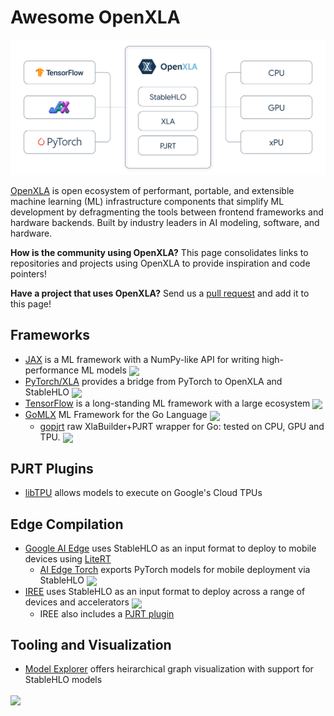 # Awesome OpenXLA

<picture>
  <source
    media="(prefers-color-scheme: dark)"
    srcset="https://raw.githubusercontent.com/openxla/xla/refs/heads/main/docs/images/openxla_dark.svg"
    class="devsite-dark-theme">
  <img
    alt="OpenXLA Ecosystem"
    src="https://raw.githubusercontent.com/openxla/xla/refs/heads/main/docs/images/openxla.svg">
</picture>

[OpenXLA](https://openxla.org) is open ecosystem of performant, portable, and
extensible machine learning (ML) infrastructure components that simplify ML
development by defragmenting the tools between frontend frameworks and hardware
backends. Built by industry leaders in AI modeling, software, and hardware.

**How is the community using OpenXLA?** This page consolidates links to
repositories and projects using OpenXLA to provide inspiration and code pointers!

**Have a project that uses OpenXLA?** Send us a
[pull request](https://github.com/openxla/stablehlo/blob/main/docs/awesome.md)
and add it to this page!

## Frameworks

- [JAX](https://github.com/jax-ml/jax) is a ML framework with a
NumPy-like API for writing high-performance ML models <img align="center" src="https://img.shields.io/github/stars/jax-ml/jax?style=social">
- [PyTorch/XLA](https://github.com/pytorch/xla/) provides a bridge from PyTorch
to OpenXLA and StableHLO <img  align="center" src="https://img.shields.io/github/stars/pytorch/xla?style=social">
- [TensorFlow](https://github.com/tensorflow/tensorflow) is a long-standing ML
framework with a large ecosystem <img align="center" src="https://img.shields.io/github/stars/tensorflow/tensorflow?style=social">
- [GoMLX](https://github.com/gomlx/gomlx) ML Framework for the Go Language
  <img align="center" src="https://img.shields.io/github/stars/gomlx/gomlx?style=social">
  - [gopjrt](https://github.com/gomlx/gopjrt) raw XlaBuilder+PJRT wrapper for Go:
    tested on CPU, GPU and TPU.
    <img align="center" src="https://img.shields.io/github/stars/gomlx/gopjrt?style=social">

## PJRT Plugins

- [libTPU](https://cloud.google.com/tpu/docs/runtimes) allows models to execute
on Google's Cloud TPUs

## Edge Compilation

- [Google AI Edge](https://ai.google.dev/edge) uses StableHLO as an input format
to deploy to mobile devices using [LiteRT](https://ai.google.dev/edge/litert)
  - [AI Edge Torch](https://github.com/google-ai-edge/ai-edge-torch) exports
  PyTorch models for mobile deployment via StableHLO <img align="center" src="https://img.shields.io/github/stars/google-ai-edge/ai-edge-torch?style=social">
- [IREE](https://iree.dev/) uses StableHLO as an input format to deploy across
  a range of devices and accelerators
  <img align="center" src="https://img.shields.io/github/stars/iree-org/iree?style=social">
  - IREE also includes a
    [PJRT plugin](https://github.com/iree-org/iree/tree/main/integrations/pjrt)

## Tooling and Visualization

- [Model Explorer](https://github.com/google-ai-edge/model-explorer) offers
heirarchical graph visualization with support for StableHLO models
<img align="center" src="https://img.shields.io/github/stars/google-ai-edge/model-explorer?style=social">
